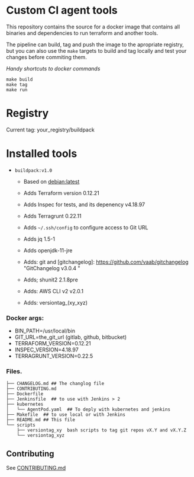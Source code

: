 # Custom CI agent  tools

This repository contains the source for a docker image that contains all binaries and dependencies to run terraform and another tools.

The pipeline can build, tag and push the image to the apropriate registry, but you can also use the `make` targets to build and tag locally and test your changes before commiting them.

*Handy shortcuts to docker commands*

```
make build
make tag
make run
```

# Registry

  Current tag:
    your_registry/buildpack

# Installed tools

- `buildpack:v1.0`
  
  - Based on [debian:latest](https://dockerhub/debian)
  
  - Adds Terraform version 0.12.21
  
  - Adds Inspec for tests, and its depenency v4.18.97
  
  - Adds Terragrunt 0.22.11
  
  - Adds `~/.ssh/config` to configure access to Git URL
  
  - Adds jq 1.5-1
  
  - Adds openjdk-11-jre
  
  - Adds: git and  [gitchangelog]: https://github.com/vaab/gitchangelog	"GitChangelog v3.0.4 "
  
  - Adds; shunit2  2.1.8pre
  
  - Adds: AWS CLI v2 v2.0.1
  
  - Adds: versiontag_(xy_xyz)  
  

### Docker args:

- BIN_PATH=/usr/local/bin
- GIT_URL=the_git_url (gitlab, github, bitbucket)
- TERRAFORM_VERSION=0.12.21
- INSPEC_VERSION=4.18.97
- TERRAGRUNT_VERSION=0.22.5



### Files.

```
├── CHANGELOG.md ## The changlog file
├── CONTRIBUTING.md
├── Dockerfile
├── Jenkinsfile  ## to use with Jenkins > 2 
├── kubernetes
│   └── AgentPod.yaml  ## To deply with kubernetes and jenkins
├── Makefile  ## to use local or with Jenkins
├── README.md ## This file
└── scripts
    ├── versiontag_xy  bash scripts to tag git repos vX.Y and vX.Y.Z
    └── versiontag_xyz
```



## Contributing

See [CONTRIBUTING.md](CONTRIBUTING.md)

